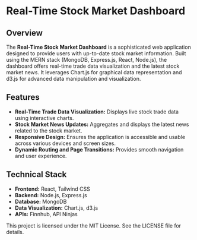 # Real-Time Stock Market Dashboard

## Overview

The **Real-Time Stock Market Dashboard** is a sophisticated web application designed to provide users with up-to-date stock market information. Built using the MERN stack (MongoDB, Express.js, React, Node.js), the dashboard offers real-time trade data visualization and the latest stock market news. It leverages Chart.js for graphical data representation and d3.js for advanced data manipulation and visualization.

## Features

- **Real-Time Trade Data Visualization:** Displays live stock trade data using interactive charts.
- **Stock Market News Updates:** Aggregates and displays the latest news related to the stock market.
- **Responsive Design:** Ensures the application is accessible and usable across various devices and screen sizes.
- **Dynamic Routing and Page Transitions:** Provides smooth navigation and user experience.

## Technical Stack

- **Frontend:** React, Tailwind CSS
- **Backend:** Node.js, Express.js
- **Database:** MongoDB
- **Data Visualization:** Chart.js, d3.js
- **APIs:** Finnhub, API Ninjas


This project is licensed under the MIT License. See the LICENSE file for details.
